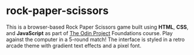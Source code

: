 # rock-paper-scissors
This is a browser-based Rock Paper Scissors game built using **HTML**, **CSS**, and **JavaScript** as part of [The Odin Project](https://www.theodinproject.com/) Foundations course. 
Play against the computer in a 5-round match! The interface is styled in a retro arcade theme with gradient text effects and a pixel font.
